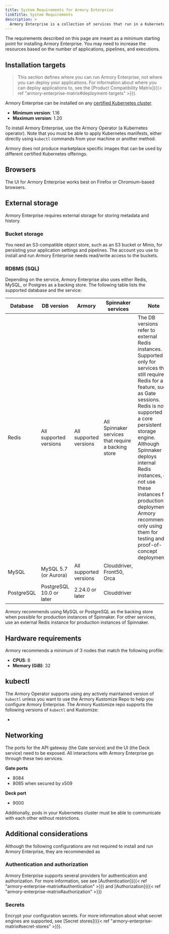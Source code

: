 ```yaml
---
title: System Requirements for Armory Enterprise
linkTitle: System Requirements
description: >
  Armory Enterprise is a collection of services that run in a Kubernetes cluster. In addition to the cluster, other requirements, such as storage, need to be met to run Armory Enterprise for production environments.
---
```


The requirements described on this page are meant as a minimum starting point for installing Armory Enterprise. You may need to increase the resources based on the number of applications, pipelines, and executions.

## Installation targets

> This section defines where you can run Armory Enterprise, not where you can deploy your applications. For information about where you can deploy applications to, see the [Product Compatibility Matrix]({{< ref "armory-enterprise-matrix#deployment-targets" >}}).

Armory Enterprise can be installed on any [certified Kubernetes cluster](https://www.cncf.io/certification/software-conformance/).

* **Minimum version**: 1.16
* **Maximum version**: 1.20
<!-- track EKS versions -->
To install Armory Enterprise, use the Armory Operator (a Kubernetes operator). Note that you must be able to apply Kubernetes manifests, either directly using `kubectl` commands from your machine or another method.

Armory does not produce marketplace specific images that can be used by different certified Kubernetes offerings.

## Browsers

The UI for Armory Enterprise works best on Firefox or Chromium-based browsers.

## External storage

Armory Enterprise requires external storage for storing metadata and history.

### Bucket storage

You need an S3-compatible object store, such as an S3 bucket or Minio, for persisting your application settings and pipelines. The account you use to install and run Armory Enterprise needs read/write access to the buckets.

### RDBMS (SQL)

Depending on the service, Armory Enterprise also uses either Redis, MySQL, or Postgres as a backing store. The following table lists the supported database and the  service:

| Database | DB version             | Armory                 | Spinnaker services                                  | Note                                                                                                                       |
| -------- | ---------------------- | ---------------------- | --------------------------------------------------- | -------------------------------------------------------------------------------------------------------------------------- |
| Redis    | All supported versions | All supported versions | All Spinnaker services that require a backing store | The DB versions refer to external Redis instances. Supported only for services that still require Redis for a feature, such as Gate sessions. Redis is not supported as a core persistent storage engine. Although Spinnaker deploys internal Redis instances, do not use these instances for production deployments. Armory recommends only using them for testing and proof-of-concept deployments. |
| MySQL    | MySQL 5.7 (or Aurora)  | All supported versions | Clouddriver, Front50, Orca                          |                                                                                                                            |
| PostgreSQL    | PostgreSQL 10.0 or later  | 2.24.0 or later | Clouddriver                          |                                                                                                                            |

Armory recommends using MySQL or PostgreSQL as the backing store when possible for production instances of Spinnaker. For other services, use an external Redis instance for production instances of Spinnaker.

## Hardware requirements

Armory recommends a minimum of 3 nodes that match the following profile:

* **CPUS**: 8
* **Memory (GiB)**: 32

## kubectl

The Armory Operator supports using any actively maintained version of `kubectl` unless you want to use the Armory Kustomize Repo to help you configure Armory Enterprise. The Armory Kustomize repo supports the following versions of `kubectl` and Kustomize:

* <kubectl versions without the kustomize parsing problem>

## Networking

The ports for the API gateway (the Gate service) and the UI (the Deck service) need to be exposed. All interactions with Armory Enterprise go through these two services.

**Gate ports**

* 8084
* 8085 when secured by x509

**Deck port**

* 9000

Additionally, pods in your Kubernetes cluster must be able to communicate with each other without restrictions.


## Additional considerations

Although the following configurations are not required to install and run Armory Enterprise, they are recommended as

### Authentication and authorization

Armory Enterprise supports several providers for authentication and authorization. For more information, see see [Authentication]({{< ref "armory-enterprise-matrix#authentication" >}}) and [Authorization]({{< ref "armory-enterprise-matrix#authorization" >}})

### Secrets

Encrypt your configuration secrets. For more information about what secret engines are supported, see [Secret stores]({{< ref "armory-enterprise-matrix#secret-stores" >}}).
